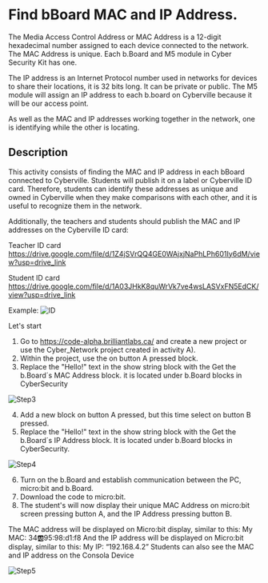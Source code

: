 # Find bBoard MAC and IP Address.
The Media Access Control Address or MAC Address is a 12-digit hexadecimal number assigned to each device connected to the network. The MAC Address is unique. Each b.Board and M5 module in Cyber Security Kit has one.

The IP address is an Internet Protocol number used in networks for devices to share their locations, it is 32 bits long. It can be private or public.
The M5 module will assign an IP address to each b.board on Cyberville because it will be our access point.

As well as the MAC and IP addresses working together in the network, one is identifying while the other is locating.

## Description
This activity consists of finding the MAC and IP address in each bBoard connected to Cyberville. Students will publish it on a label or Cyberville ID card. Therefore, students can identify these addresses as unique and owned in Cyberville when they make comparisons with each other, and it is useful to recognize them in the network.

Additionally, the teachers and students should publish the MAC and IP addresses on the Cyberville ID  card:

Teacher ID card
https://drive.google.com/file/d/1Z4jSVrQQ4GE0WAjxjNaPhLPh601Iy6dM/view?usp=drive_link

Student ID card
https://drive.google.com/file/d/1A03JHkK8quWrVk7ve4wsLASVxFN5EdCK/view?usp=drive_link

Example:
![ID]("docs/static/mb/projects/bboard-tutorials-cyberville/Networking/2_MAC_IP/ID.png?raw=true "ID")

Let's start
1) Go to https://code-alpha.brilliantlabs.ca/ and create a new project or use the Cyber_Network project created in activity A).
2) Within the project, use the on button A pressed block.
3) Replace the "Hello!" text in the show string block with the Get the b.Board´s MAC Address block. it is located under b.Board blocks in CyberSecurity 

![Step3]("docs/static/mb/projects/bboard-tutorials-cyberville/Networking/2_MAC_IP/Step3.png?raw=true "Step3")

4) Add a new block on button A pressed, but this time select on button B pressed.
5) Replace the "Hello!" text in the show string block with the Get the b.Board´s IP Address block. It is located under b.Board blocks in CyberSecurity.

![Step4]("docs/static/mb/projects/bboard-tutorials-cyberville/Networking/2_MAC_IP/Step4.png?raw=true "Step4")

6) Turn on the b.Board and establish communication between the PC, micro:bit and b.Board.
7) Download the code to micro:bit.
8) The student's will now display their unique MAC Address on micro:bit screen pressing button A, and the IP Address pressing button B.

The MAC address will be displayed on Micro:bit display, similar to this:
My MAC: 34:ab:95:98:d1:f8
And the IP address will be displayed on Micro:bit display, similar to this:
My IP: “192.168.4.2”
Students can also see the MAC and IP address on the Consola Device

![Step5]("docs/static/mb/projects/bboard-tutorials-cyberville/Networking/2_MAC_IP/Step5.png?raw=true "Step5")
